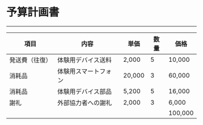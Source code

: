 # 予算計画書
---
項目 | 内容 | 単価 | 数量 | 価格 
--|--|--|--|--
発送費（往復）|体験用デバイス送料|2,000|5|10,000
消耗品|体験用スマートフォン|20,000|3|60,000
消耗品|体験用デバイス部品|5,200|5|16,000
謝礼|外部協力者への謝礼|2,000|3|6,000
|||||100,000
